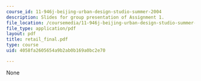 ```yaml
---
course_id: 11-946j-beijing-urban-design-studio-summer-2004
description: Slides for group presentation of Assignment 1.
file_location: /coursemedia/11-946j-beijing-urban-design-studio-summer-2004/4058fa2605654a9b2ab0b169a0bc2e70_retail_final.pdf
file_type: application/pdf
layout: pdf
title: retail_final.pdf
type: course
uid: 4058fa2605654a9b2ab0b169a0bc2e70

---
```

None
